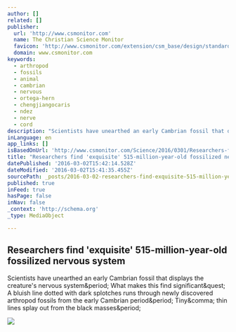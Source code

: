 ```yaml
---
author: []
related: []
publisher:
  url: 'http://www.csmonitor.com'
  name: The Christian Science Monitor
  favicon: 'http://www.csmonitor.com/extension/csm_base/design/standard/images/icon_csm_32.png'
  domain: www.csmonitor.com
keywords:
  - arthropod
  - fossils
  - animal
  - cambrian
  - nervous
  - ortega-hern
  - chengjiangocaris
  - ndez
  - nerve
  - cord
description: "Scientists have unearthed an early Cambrian fossil that displays the creature's nervous system. What makes this find significant? A bluish line dotted with dark splotches runs through newly discovered arthropod fossils from the early Cambrian period. Tiny, thin lines splay out from the black masses."
inLanguage: en
app_links: []
isBasedOnUrl: 'http://www.csmonitor.com/Science/2016/0301/Researchers-find-exquisite-515-million-year-old-fossilized-nervous-system'
title: "Researchers find 'exquisite' 515-million-year-old fossilized nervous system"
datePublished: '2016-03-02T15:42:14.528Z'
dateModified: '2016-03-02T15:41:35.455Z'
sourcePath: _posts/2016-03-02-researchers-find-exquisite-515-million-year-old-fossilized.md
published: true
inFeed: true
hasPage: false
inNav: false
_context: 'http://schema.org'
_type: MediaObject

---
```

<article style=""><h1>Researchers find 'exquisite' 515-million-year-old fossilized nervous system</h1><p>Scientists have unearthed an early Cambrian fossil that displays the creature's nervous system&amp;period; What makes this find significant&amp;quest; A bluish line dotted with dark splotches runs through newly discovered arthropod fossils from the early Cambrian period&amp;period; Tiny&amp;comma; thin lines splay out from the black masses&amp;period;</p><img src="http://images.csmonitor.com/csm/2016/02/967456_1_0229-Chengjiangocaris-kunmingensis-fossil_standard.png?alias=standard_900x600" /></article>